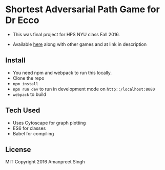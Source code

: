# Shortest Adversarial Path Game for Dr Ecco

- This was final project for HPS NYU class Fall 2016.

- Available [here](http://cims.nyu.edu/drecco2016/) along with other games and at link in description

## Install

- You need npm and webpack to run this locally.
- Clone the repo
- `npm install`
- `npm run dev` to run in development mode on `http::/localhost:8080`
- `webpack` to build


## Tech Used

- Uses Cytoscape for graph plotting
- ES6 for classes
- Babel for compiling


## License

MIT Copyright 2016 Amanpreet Singh
